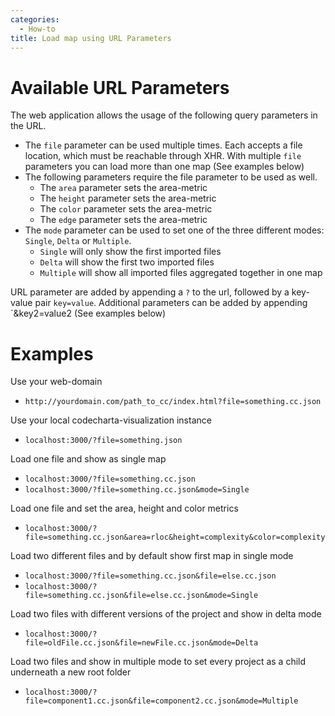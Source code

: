 ```yaml
---
categories:
  - How-to
title: Load map using URL Parameters
---
```


# Available URL Parameters

The web application allows the usage of the following query parameters in the URL.

- The `file` parameter can be used multiple times. Each accepts a file location, which must be reachable through XHR. With multiple `file` parameters you can load more than one map (See examples below)
- The following parameters require the file parameter to be used as well.
  - The `area` parameter sets the area-metric
  - The `height` parameter sets the area-metric
  - The `color` parameter sets the area-metric
  - The `edge` parameter sets the area-metric
- The `mode` parameter can be used to set one of the three different modes: `Single`, `Delta` or `Multiple`.
  - `Single` will only show the first imported files
  - `Delta` will show the first two imported files
  - `Multiple` will show all imported files aggregated together in one map

URL parameter are added by appending a `?` to the url, followed by a key-value pair `key=value`.
Additional parameters can be added by appending `&key2=value2 (See examples below)

# Examples

Use your web-domain

- `http://yourdomain.com/path_to_cc/index.html?file=something.cc.json`

Use your local codecharta-visualization instance

- `localhost:3000/?file=something.json`

Load one file and show as single map

- `localhost:3000/?file=something.cc.json`
- `localhost:3000/?file=something.cc.json&mode=Single`

Load one file and set the area, height and color metrics

- `localhost:3000/?file=something.cc.json&area=rloc&height=complexity&color=complexity`

Load two different files and by default show first map in single mode

- `localhost:3000/?file=something.cc.json&file=else.cc.json`
- `localhost:3000/?file=something.cc.json&file=else.cc.json&mode=Single`

Load two files with different versions of the project and show in delta mode

- `localhost:3000/?file=oldFile.cc.json&file=newFile.cc.json&mode=Delta`

Load two files and show in multiple mode to set every project as a child underneath a new root folder

- `localhost:3000/?file=component1.cc.json&file=component2.cc.json&mode=Multiple`
